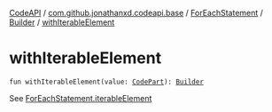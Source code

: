 [CodeAPI](../../../index.md) / [com.github.jonathanxd.codeapi.base](../../index.md) / [ForEachStatement](../index.md) / [Builder](index.md) / [withIterableElement](.)

# withIterableElement

`fun withIterableElement(value: `[`CodePart`](../../../com.github.jonathanxd.codeapi/-code-part/index.md)`): `[`Builder`](index.md)

See [ForEachStatement.iterableElement](../iterable-element.md)

